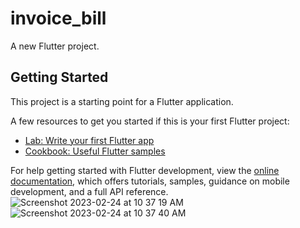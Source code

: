 # invoice_bill

A new Flutter project.

## Getting Started

This project is a starting point for a Flutter application.

A few resources to get you started if this is your first Flutter project:

- [Lab: Write your first Flutter app](https://docs.flutter.dev/get-started/codelab)
- [Cookbook: Useful Flutter samples](https://docs.flutter.dev/cookbook)

For help getting started with Flutter development, view the
[online documentation](https://docs.flutter.dev/), which offers tutorials,
samples, guidance on mobile development, and a full API reference.
![Screenshot 2023-02-24 at 10 37 19 AM](https://user-images.githubusercontent.com/116253518/221097313-bbef6e7f-76e9-4be3-bedb-5ceedb21b252.png)
![Screenshot 2023-02-24 at 10 37 40 AM](https://user-images.githubusercontent.com/116253518/221097317-6a1d316f-104e-4bc2-92c6-ae8554590068.png)

